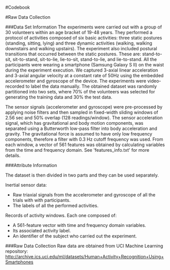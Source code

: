 #Codebook

#Raw Data Collection

###Data Set Information
The experiments were carried out with a group of 30 volunteers within an age bracket of 19-48 years. They performed a protocol of activities composed of six basic activities: three static postures (standing, sitting, lying) and three dynamic activities (walking, walking downstairs and walking upstairs). The experiment also included postural transitions that occurred between the static postures. These are: stand-to-sit, sit-to-stand, sit-to-lie, lie-to-sit, stand-to-lie, and lie-to-stand. All the participants were wearing a smartphone (Samsung Galaxy S II) on the waist during the experiment execution. We captured 3-axial linear acceleration and 3-axial angular velocity at a constant rate of 50Hz using the embedded accelerometer and gyroscope of the device. The experiments were video-recorded to label the data manually. The obtained dataset was randomly partitioned into two sets, where 70% of the volunteers was selected for generating the training data and 30% the test data. 

The sensor signals (accelerometer and gyroscope) were pre-processed by applying noise filters and then sampled in fixed-width sliding windows of 2.56 sec and 50% overlap (128 readings/window). The sensor acceleration signal, which has gravitational and body motion components, was separated using a Butterworth low-pass filter into body acceleration and gravity. The gravitational force is assumed to have only low frequency components, therefore a filter with 0.3 Hz cutoff frequency was used. From each window, a vector of 561 features was obtained by calculating variables from the time and frequency domain. See 'features_info.txt' for more details. 

###Attribute Information

The dataset is then divided in two parts and they can be used separately. 

Inertial sensor data:
* Raw triaxial signals from the accelerometer and gyroscope of all the trials with with participants. 
* The labels of all the performed activities. 

Records of activity windows. Each one composed of: 
* A 561-feature vector with time and frequency domain variables. 
* Its associated activity label. 
* An identifier of the subject who carried out the experiment. 

###Raw Data Collection
Raw data are obtained from UCI Machine Learning repository:
http://archive.ics.uci.edu/ml/datasets/Human+Activity+Recognition+Using+Smartphones

